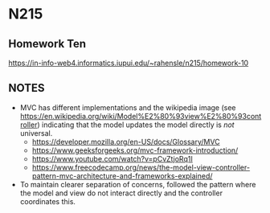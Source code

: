 # N215

## Homework Ten

https://in-info-web4.informatics.iupui.edu/~rahensle/n215/homework-10

## NOTES

- MVC has different implementations and the wikipedia image (see https://en.wikipedia.org/wiki/Model%E2%80%93view%E2%80%93controller) indicating that the model updates the model directly is _not_ universal.
  - https://developer.mozilla.org/en-US/docs/Glossary/MVC
  - https://www.geeksforgeeks.org/mvc-framework-introduction/
  - https://www.youtube.com/watch?v=pCvZtjoRq1I
  - https://www.freecodecamp.org/news/the-model-view-controller-pattern-mvc-architecture-and-frameworks-explained/
- To maintain clearer separation of concerns, followed the pattern where the model and view do not interact directly and the controller coordinates this.
